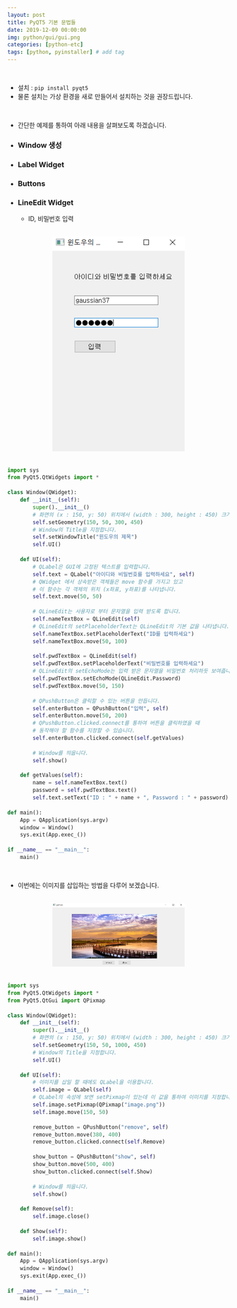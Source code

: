 ```yaml
---
layout: post
title: PyQT5 기본 문법들
date: 2019-12-09 00:00:00
img: python/gui/gui.png
categories: [python-etc] 
tags: [python, pyinstaller] # add tag
---
```


<br>

- 설치 : `pip install pyqt5`
- 물론 설치는 가상 환경을 새로 만들어서 설치하는 것을 권장드립니다.

<br>

- 간단한 예제를 통하여 아래 내용을 살펴보도록 하겠습니다.
- ### Window 생성
- ### Label Widget
- ### Buttons
- ### LineEdit Widget
    - ID, 비밀번호 입력

<br>
<center><img src="../assets/img/python/gui/pyqt5_basic/0.png" alt="Drawing" style="width: 300px;"/></center>
<br> 

```python
import sys
from PyQt5.QtWidgets import *

class Window(QWidget):
    def __init__(self):
        super().__init__()
        # 화면의 (x : 150, y: 50) 위치에서 (width : 300, height : 450) 크기의 윈도우가 생성됩니다.
        self.setGeometry(150, 50, 300, 450)
        # Window의 Title을 지정합니다.
        self.setWindowTitle("윈도우의 제목")
        self.UI()

    def UI(self):
        # QLabel은 GUI에 고정된 텍스트를 입력합니다.
        self.text = QLabel("아이디와 비밀번호를 입력하세요", self)
        # QWidget 에서 상속받은 객체들은 move 함수를 가지고 있고 
        # 이 함수는 각 객체의 위치 (x좌표, y좌표)를 나타냅니다.
        self.text.move(50, 50)       

        # QLineEdit는 사용자로 부터 문자열을 입력 받도록 합니다.
        self.nameTextBox = QLineEdit(self)
        # QLineEdit의 setPlaceholderText는 QLineEdit의 기본 값을 나타냅니다.
        self.nameTextBox.setPlaceholderText("ID를 입력하세요")
        self.nameTextBox.move(50, 100)

        self.pwdTextBox = QLineEdit(self)
        self.pwdTextBox.setPlaceholderText("비밀번호를 입력하세요")
        # QLineEdit의 setEchoMode는 입력 받은 문자열을 비밀번호 처리하듯 보여줍니다. 
        self.pwdTextBox.setEchoMode(QLineEdit.Password)
        self.pwdTextBox.move(50, 150)

        # QPushButton은 클릭할 수 있는 버튼을 만듭니다.
        self.enterButton = QPushButton("입력", self)
        self.enterButton.move(50, 200)
        # QPushButton.clicked.connect를 통하여 버튼을 클릭하였을 때 
        # 동작해야 할 함수를 지정할 수 있습니다.
        self.enterButton.clicked.connect(self.getValues)
        
        # Window를 띄웁니다.
        self.show()

    def getValues(self):
        name = self.nameTextBox.text()
        password = self.pwdTextBox.text()
        self.text.setText("ID : " + name + ", Password : " + password)

def main():
    App = QApplication(sys.argv)
    window = Window()
    sys.exit(App.exec_())

if __name__ == "__main__":
    main()
```

<br>

- 이번에는 이미지를 삽입하는 방법을 다루어 보겠습니다.

<br>
<center><img src="../assets/img/python/gui/pyqt5_basic/1.png" alt="Drawing" style="width: 300px;"/></center>
<br> 

```python
import sys
from PyQt5.QtWidgets import *
from PyQt5.QtGui import QPixmap

class Window(QWidget):
    def __init__(self):
        super().__init__()
        # 화면의 (x : 150, y: 50) 위치에서 (width : 300, height : 450) 크기의 윈도우가 생성됩니다.
        self.setGeometry(150, 50, 1000, 450)
        # Window의 Title을 지정합니다.
        self.UI()

    def UI(self):
        # 이미지를 삽일 할 때에도 QLabel을 이용합니다.
        self.image = QLabel(self)
        # QLabel의 속성에 보면 setPixmap이 있는데 이 값을 통하여 이미지를 지정합니다.
        self.image.setPixmap(QPixmap("image.png"))
        self.image.move(150, 50)

        remove_button = QPushButton("remove", self)
        remove_button.move(380, 400)
        remove_button.clicked.connect(self.Remove)

        show_button = QPushButton("show", self)
        show_button.move(500, 400)
        show_button.clicked.connect(self.Show)

        # Window를 띄웁니다.
        self.show()

    def Remove(self):
        self.image.close()

    def Show(self):
        self.image.show()

def main():
    App = QApplication(sys.argv)
    window = Window()
    sys.exit(App.exec_())

if __name__ == "__main__":
    main()
```



